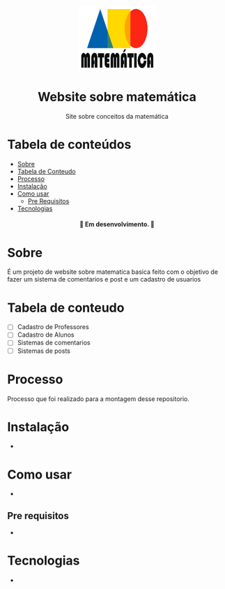 <p align="center">
  <a href="https://unform.dev">
    <img src="img/Logo.png" height="150" width="175" alt="Unform" />
  </a>
</p>
<h1 align="center">Website sobre matemática</h1> 

<p align="center">Site sobre conceitos da matemática</p>

Tabela de conteúdos
=================
<!--ts-->
   * [Sobre](#Sobre)
   * [Tabela de Conteudo](#tabela-de-conteudo)
   * [Processo](#processo)
   * [Instalação](#instalacao)
   * [Como usar](#como-usar)
      * [Pre Requisitos](#pre-requisitos)
   * [Tecnologias](#tecnologias)
<!--te-->

<h4 align="center"> 
	🚧  Em desenvolvimento.  🚧
</h4>

# Sobre

 É um projeto de website sobre matematica basica feito com o objetivo de fazer um sistema de comentarios e post e um cadastro de usuarios 

# Tabela de conteudo

- [ ] Cadastro de Professores
- [ ] Cadastro de Alunos
- [ ] Sistemas de comentarios
- [ ] Sistemas de posts

# Processo

Processo que foi realizado para a montagem desse repositorio.

# Instalação

-

# Como usar

  -

## Pre requisitos

-

# Tecnologias

-